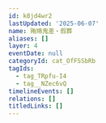```yaml
---
id: k8jd4wr2
lastUpdated: '2025-06-07'
name: 贿赂鬼差・假葬
aliases: []
layer: 4
eventDate: null
categoryId: cat_OfFSSbRb
tagIds:
  - tag_TRpfu-I4
  - tag__NZec6vQ
timelineEvents: []
relations: []
titledLinks: []
---
```


